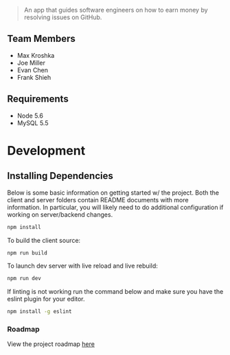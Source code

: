 
> An app that guides software engineers on how to earn money by resolving issues on GitHub.  

## Team Members  

- Max Kroshka  
- Joe Miller  
- Evan Chen  
- Frank Shieh  

## Requirements  

- Node 5.6  
- MySQL 5.5  

# Development

## Installing Dependencies
Below is some basic information on getting started w/ the project.  Both the client and server folders
contain README documents with more information.  In particular, you will likely need to do additional configuration if
working on server/backend changes.

```sh
npm install
```

To build the client source:    

```sh
npm run build  
```

To launch dev server with live reload and live rebuild:  

```sh
npm run dev  
```

If linting is not working run the command below and make sure you have the eslint plugin for your editor.  

```sh
npm install -g eslint  
```

### Roadmap

View the project roadmap [here](https://github.com/DapperArgentina/DapperArgentina/issues)

